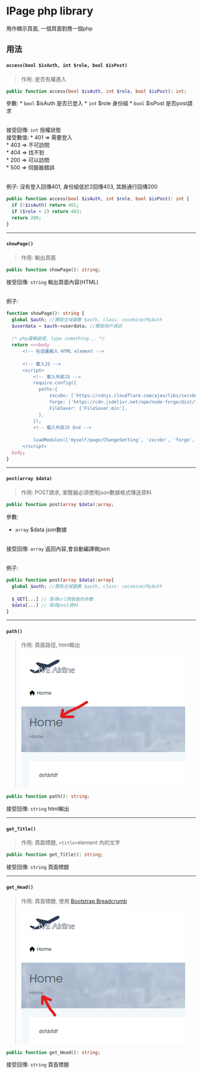 IPage php library
===
用作顯示頁面, 一個頁面對應一個php

用法
---
#### `access(bool $isAuth, int $role, bool $isPost)`
  > 作用: 是否有權進入
  ```php
  public function access(bool $isAuth, int $role, bool $isPost): int;
  ```
  參數:
    * `bool` $isAuth 是否已登入
    * `int` $role 身份組
    * `bool` $isPost 是否post請求
  <br><br>

  接受回傳: `int` 授權狀態<br>
  接受數值:
    *  401 => 需要登入<br>
    *  403 => 不可訪問<br>
    *  404 => 找不到<br>
    *  200 => 可以訪問<br>
    *  500 => 伺服器錯誤
  <br><br>

  例子:
  沒有登入回傳401, 身份組低於2回傳403, 其餘通行回傳200
  ```php
  public function access(bool $isAuth, int $role, bool $isPost): int {
    if (!$isAuth) return 401;
    if ($role < 2) return 403;
    return 200;
  }
  ```

---
#### `showPage()`
  > 作用: 輸出頁面
  ```php
  public function showPage(): string;
  ```
  接受回傳: `string` 輸出頁面內容(HTML)
  <br><br>

  例子:
  ```php
  function showPage(): string {
    global $auth; //獲取全域變數 $auth, class: cocomine/MyAuth
    $userdata = $auth->userdata; //獲取用戶資訊
  
    /* php邏輯處理, type something... */
    return <<<body
        <!-- 在這裏輸入 HTML element -->
        
        <!-- 載入JS -->
        <script>
            <!-- 載入外部JS -->
            require.config({
              paths:{
                  zxcvbn: ['https://cdnjs.cloudflare.com/ajax/libs/zxcvbn/4.4.2/zxcvbn'],
                  forge: ['https://cdn.jsdelivr.net/npm/node-forge/dist/forge.min'],
                  FileSaver: ['FileSaver.min'],
              },
            });
            <!-- 載入外部JS End -->
  
            loadModules(['myself/page/ChangeSetting', 'zxcvbn', 'forge', 'FileSaver'])
        </script>
    body;
  }
  ```

---
#### `post(array $data)`
  > 作用: POST請求, 瀏覽器必須使用json數據格式傳送資料
  ```php
  public function post(array $data):array;
  ```
  參數:
  * `array` $data json數據
  <br><br>

  接受回傳: `array` 返回內容,會自動編譯做json
  <br><br>

  例子:
  ```php
  public function post(array $data):array{
    global $auth; //獲取全域變數 $auth, class: cocomine/MyAuth
    
    $_GET[...] // 取得url問號後的參數
    $data[...] // 取得post資料
  }
  ```

---
#### `path()`
  > 作用: 頁面路徑, html輸出
  > 
  > ![example](./1.png)
  ```php
  public function path(): string;
  ```
  接受回傳: `string` html輸出

---
#### `get_Title()`
  > 作用: 頁面標題, `<title>`element 內的文字
  ```php
  public function get_Title(): string;
  ```
  接受回傳: `string` 頁面標題

---
#### `get_Head()`
  > 作用: 頁首標題, 使用 [Bootstrap Breadcrumb](https://getbootstrap.com/docs/5.2/components/breadcrumb/)
  >
  > ![example](./2.png)
  ```php
  public function get_Head(): string;
  ```
  接受回傳: `string` 頁首標題